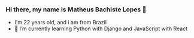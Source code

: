 ### Hi there, my name is Matheus Bachiste Lopes 👋
- I'm 22 years old, and i am from Brazil
- 🌱 I’m currently learning Python with Django and JavaScript with React

<!--
**MatheusBLopes/MatheusBLopes** is a ✨ _special_ ✨ repository because its `README.md` (this file) appears on your GitHub profile.

Here are some ideas to get you started:

- 🔭 I’m currently working on ...
- 🌱 I’m currently learning ...
- 👯 I’m looking to collaborate on ...
- 🤔 I’m looking for help with ...
- 💬 Ask me about ...
- 📫 How to reach me: ...
- 😄 Pronouns: ...
- ⚡ Fun fact: ...
-->
